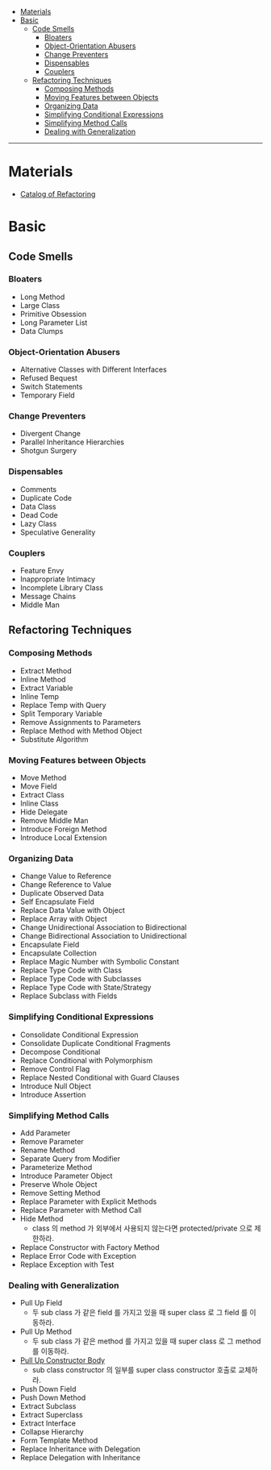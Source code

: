 - [Materials](#materials)
- [Basic](#basic)
  - [Code Smells](#code-smells)
    - [Bloaters](#bloaters)
    - [Object-Orientation Abusers](#object-orientation-abusers)
    - [Change Preventers](#change-preventers)
    - [Dispensables](#dispensables)
    - [Couplers](#couplers)
  - [Refactoring Techniques](#refactoring-techniques)
    - [Composing Methods](#composing-methods)
    - [Moving Features between Objects](#moving-features-between-objects)
    - [Organizing Data](#organizing-data)
    - [Simplifying Conditional Expressions](#simplifying-conditional-expressions)
    - [Simplifying Method Calls](#simplifying-method-calls)
    - [Dealing with Generalization](#dealing-with-generalization)

---

# Materials

* [Catalog of Refactoring](https://refactoring.guru/refactoring/catalog)

# Basic

## Code Smells

### Bloaters

* Long Method
* Large Class
* Primitive Obsession
* Long Parameter List
* Data Clumps

### Object-Orientation Abusers

* Alternative Classes with Different Interfaces
* Refused Bequest
* Switch Statements
* Temporary Field

### Change Preventers

* Divergent Change
* Parallel Inheritance Hierarchies
* Shotgun Surgery

### Dispensables

* Comments
* Duplicate Code
* Data Class
* Dead Code
* Lazy Class
* Speculative Generality

### Couplers

* Feature Envy
* Inappropriate Intimacy
* Incomplete Library Class
* Message Chains
* Middle Man

## Refactoring Techniques

### Composing Methods

* Extract Method
* Inline Method
* Extract Variable
* Inline Temp
* Replace Temp with Query
* Split Temporary Variable
* Remove Assignments to Parameters
* Replace Method with Method Object
* Substitute Algorithm

### Moving Features between Objects

* Move Method
* Move Field
* Extract Class
* Inline Class
* Hide Delegate
* Remove Middle Man
* Introduce Foreign Method
* Introduce Local Extension

### Organizing Data

* Change Value to Reference
* Change Reference to Value
* Duplicate Observed Data
* Self Encapsulate Field
* Replace Data Value with Object
* Replace Array with Object
* Change Unidirectional Association to Bidirectional
* Change Bidirectional Association to Unidirectional
* Encapsulate Field
* Encapsulate Collection
* Replace Magic Number with Symbolic Constant
* Replace Type Code with Class
* Replace Type Code with Subclasses
* Replace Type Code with State/Strategy
* Replace Subclass with Fields

### Simplifying Conditional Expressions

* Consolidate Conditional Expression
* Consolidate Duplicate Conditional Fragments
* Decompose Conditional
* Replace Conditional with Polymorphism
* Remove Control Flag
* Replace Nested Conditional with Guard Clauses
* Introduce Null Object
* Introduce Assertion

### Simplifying Method Calls

* Add Parameter
* Remove Parameter
* Rename Method
* Separate Query from Modifier
* Parameterize Method
* Introduce Parameter Object
* Preserve Whole Object
* Remove Setting Method
* Replace Parameter with Explicit Methods
* Replace Parameter with Method Call
* Hide Method
  * class 의 method 가 외부에서 사용되지 않는다면 protected/private 으로 제한하라.
* Replace Constructor with Factory Method
* Replace Error Code with Exception
* Replace Exception with Test

### Dealing with Generalization

* Pull Up Field
  * 두 sub class 가 같은 field 를 가지고 있을 때 super class 로 그 field 를 이동하라.
* Pull Up Method
  * 두 sub class 가 같은 method 를 가지고 있을 때 super class 로 그 method 를 이동하라.
* [Pull Up Constructor Body](PullUpConstructorBody.md)
  * sub class constructor 의 일부를 super class constructor 호출로 교체하라.
* Push Down Field
* Push Down Method
* Extract Subclass
* Extract Superclass
* Extract Interface
* Collapse Hierarchy
* Form Template Method
* Replace Inheritance with Delegation
* Replace Delegation with Inheritance
